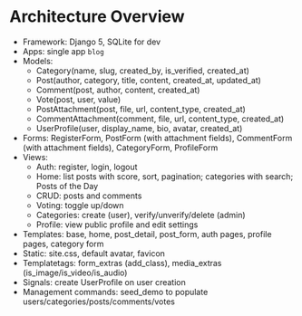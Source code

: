 # Architecture Overview

- Framework: Django 5, SQLite for dev
- Apps: single app `blog`
- Models:
  - Category(name, slug, created_by, is_verified, created_at)
  - Post(author, category, title, content, created_at, updated_at)
  - Comment(post, author, content, created_at)
  - Vote(post, user, value)
  - PostAttachment(post, file, url, content_type, created_at)
  - CommentAttachment(comment, file, url, content_type, created_at)
  - UserProfile(user, display_name, bio, avatar, created_at)
- Forms: RegisterForm, PostForm (with attachment fields), CommentForm (with attachment fields), CategoryForm, ProfileForm
- Views:
  - Auth: register, login, logout
  - Home: list posts with score, sort, pagination; categories with search; Posts of the Day
  - CRUD: posts and comments
  - Voting: toggle up/down
  - Categories: create (user), verify/unverify/delete (admin)
  - Profile: view public profile and edit settings
- Templates: base, home, post_detail, post_form, auth pages, profile pages, category form
- Static: site.css, default avatar, favicon
- Templatetags: form_extras (add_class), media_extras (is_image/is_video/is_audio)
- Signals: create UserProfile on user creation
- Management commands: seed_demo to populate users/categories/posts/comments/votes
